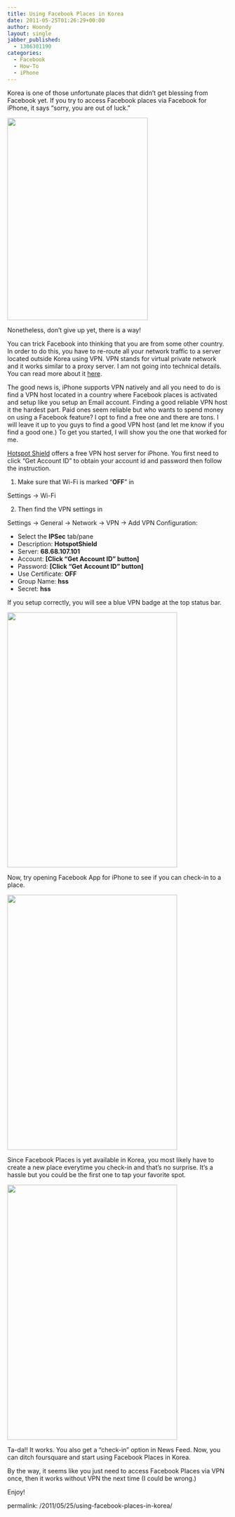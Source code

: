 ```yaml
---
title: Using Facebook Places in Korea
date: 2011-05-25T01:26:29+00:00
author: Hoondy
layout: single
jabber_published:
  - 1306301190
categories:
  - Facebook
  - How-To
  - iPhone
---
```

Korea is one of those unfortunate places that didn&#8217;t get blessing from Facebook yet. If you try to access Facebook places via Facebook for iPhone, it says &#8220;sorry, you are out of luck.&#8221;

[<img class="alignnone size-full wp-image-85" title="facebook places restricted" src="http://hoondy.com/wp-content/uploads/2011/05/facebook-places-iphone-crop.jpg" alt="" width="320" height="460" />](http://hoondy.com/wp-content/uploads/2011/05/facebook-places-iphone-crop.jpg)

Nonetheless, don&#8217;t give up yet, there is a way!

You can trick Facebook into thinking that you are from some other country. In order to do this, you have to re-route all your network traffic to a server located outside Korea using VPN. VPN stands for virtual private network and it works similar to a proxy server. I am not going into technical details. You can read more about it [here](http://en.wikipedia.org/wiki/Virtual_private_network).

The good news is, iPhone supports VPN natively and all you need to do is find a VPN host located in a country where Facebook places is activated and setup like you setup an Email account. Finding a good reliable VPN host it the hardest part. Paid ones seem reliable but who wants to spend money on using a Facebook feature? I opt to find a free one and there are tons. I will leave it up to you guys to find a good VPN host (and let me know if you find a good one.) To get you started, I will show you the one that worked for me.

[Hotspot Shield](http://hotspotshield.com/clientless/iphone/get_started.php) offers a free VPN host server for iPhone. You first need to click &#8220;Get Account ID&#8221; to obtain your account id and password then follow the instruction.

1. Make sure that Wi-Fi is marked &#8220;**OFF**&#8221; in

Settings -> Wi-Fi

2. Then find the VPN settings in
  
Settings -> General -> Network -> VPN -> Add VPN Configuration:

  * Select the **IPSec** tab/pane
  * Description: **HotspotShield**
  * Server: **68.68.107.101**
  * Account: **[Click &#8220;Get Account ID&#8221; button]**
  * Password: **[Click &#8220;Get Account ID&#8221; button]**
  * Use Certificate: **OFF**
  * Group Name: **hss**
  * Secret: **hss**

If you setup correctly, you will see a blue VPN badge at the top status bar.

[<img class="alignnone size-full wp-image-86" title="fr_71_size580" src="http://hoondy.com/wp-content/uploads/2011/05/fr_71_size580.jpg" alt="" width="387" height="580" />](http://hoondy.com/wp-content/uploads/2011/05/fr_71_size580.jpg)

Now, try opening Facebook App for iPhone to see if you can check-in to a place.

[<img class="alignnone size-full wp-image-87" title="fr_72_size580" src="http://hoondy.com/wp-content/uploads/2011/05/fr_72_size580.jpg" alt="" width="387" height="580" />](http://hoondy.com/wp-content/uploads/2011/05/fr_72_size580.jpg)

Since Facebook Places is yet available in Korea, you most likely have to create a new place everytime you check-in and that&#8217;s no surprise. It&#8217;s a hassle but you could be the first one to tap your favorite spot.

[<img class="alignnone size-full wp-image-88" title="fr_73_size580" src="http://hoondy.com/wp-content/uploads/2011/05/fr_73_size580.jpg" alt="" width="387" height="580" />](http://hoondy.com/wp-content/uploads/2011/05/fr_73_size580.jpg)

Ta-da!! It works. You also get a &#8220;check-in&#8221; option in News Feed. Now, you can ditch foursquare and start using Facebook Places in Korea.

By the way, it seems like you just need to access Facebook Places via VPN once, then it works without VPN the next time (I could be wrong.)

Enjoy!

permalink: /2011/05/25/using-facebook-places-in-korea/